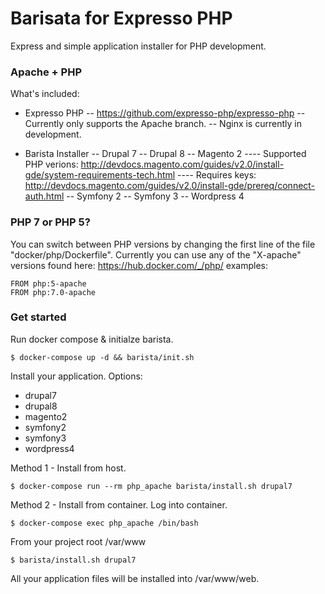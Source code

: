 # Barisata for Expresso PHP

Express and simple application installer for PHP development.

### Apache + PHP

What's included:

  - Expresso PHP
  -- https://github.com/expresso-php/expresso-php
  -- Currently only supports the Apache branch.
  -- Nginx is currently in development.

  - Barista Installer
  -- Drupal 7
  -- Drupal 8
  -- Magento 2
  ---- Supported PHP verions: http://devdocs.magento.com/guides/v2.0/install-gde/system-requirements-tech.html
  ---- Requires keys: http://devdocs.magento.com/guides/v2.0/install-gde/prereq/connect-auth.html
  -- Symfony 2
  -- Symfony 3
  -- Wordpress 4

### PHP 7 or PHP 5?
You can switch between PHP versions by
changing the first line of the file "docker/php/Dockerfile".
Currently you can use any of the "X-apache" versions found here:
https://hub.docker.com/_/php/
examples:
```
FROM php:5-apache
FROM php:7.0-apache
```

### Get started
Run docker compose & initialze barista.
```
$ docker-compose up -d && barista/init.sh
```
Install your application.
Options:
- drupal7
- drupal8
- magento2
- symfony2
- symfony3
- wordpress4

Method 1 - Install from host.
```
$ docker-compose run --rm php_apache barista/install.sh drupal7
```

Method 2 - Install from container.
Log into container.
```
$ docker-compose exec php_apache /bin/bash
```

From your project root /var/www
```
$ barista/install.sh drupal7
```

All your application files will be installed into /var/www/web.

